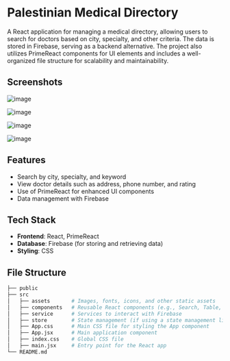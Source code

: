# Palestinian Medical Directory

A React application for managing a medical directory, allowing users to search for doctors based on city, specialty, and other criteria. The data is stored in Firebase, serving as a backend alternative. The project also utilizes PrimeReact components for UI elements and includes a well-organized file structure for scalability and maintainability.

## Screenshots

![image](https://github.com/user-attachments/assets/8db0f6ea-00e7-4656-884a-b7f3fa3171e6)

![image](https://github.com/user-attachments/assets/ebf67490-7a5c-402a-a0b3-240d4509a424)

![image](https://github.com/user-attachments/assets/289d59f4-f227-477a-bf4e-f8914e1771f8)

![image](https://github.com/user-attachments/assets/a2918e51-5bb8-4eb6-9aef-c0e032d513c4)

## Features

- Search by city, specialty, and keyword
- View doctor details such as address, phone number, and rating
- Use of PrimeReact for enhanced UI components
- Data management with Firebase

## Tech Stack

- **Frontend**: React, PrimeReact
- **Database**: Firebase (for storing and retrieving data)
- **Styling**: CSS

## File Structure

```bash
├── public
├── src
│   ├── assets       # Images, fonts, icons, and other static assets
│   ├── components   # Reusable React components (e.g., Search, Table, Filters)
│   ├── service      # Services to interact with Firebase
│   ├── store        # State management (if using a state management library)
│   ├── App.css      # Main CSS file for styling the App component
│   ├── App.jsx      # Main application component
│   ├── index.css    # Global CSS file
│   ├── main.jsx     # Entry point for the React app
└── README.md

